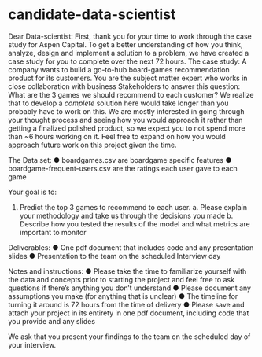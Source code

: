# candidate-data-scientist

Dear Data-scientist: 
First, thank you for your time to work through the case study for Aspen Capital. 
To get a better understanding of how you think, analyze, design and implement a solution to a problem, we have created a case study for you to complete over the next 72 hours.
The case study: A company wants to build a go-to-hub board-games recommendation product for its customers. You are the subject matter expert who works in close collaboration with business Stakeholders to answer this question: What are the 3 games we should recommend to each customer? 
We realize that to develop a *complete* solution here would take longer than you probably have to work on this. We are mostly interested in going through your thought process and seeing how you would approach it rather than getting a finalized polished product, so we expect you to not spend more than ~6 hours working on it. Feel free to expand on how you would approach future work on this project given the time. 

The Data set: 
● boardgames.csv are boardgame specific features 
● boardgame-frequent-users.csv are the ratings each user gave to each game 

Your goal is to: 
1. Predict the top 3 games to recommend to each user. 
a. Please explain your methodology and take us through the decisions you made
b. Describe how you tested the results of the model and what metrics are important to monitor

Deliverables: 
● One pdf document that includes code and any presentation slides 
● Presentation to the team on the scheduled Interview day 

Notes and instructions: 
● Please take the time to familiarize yourself with the data and concepts prior to starting the project and feel free to ask questions if there’s anything you don’t understand
● Please document any assumptions you make (for anything that is unclear)
● The timeline for turning it around is 72 hours from the time of delivery
● Please save and attach your project in its entirety in one pdf document, including code that you provide and any slides

We ask that you present your findings to the team on the scheduled day of your interview.
